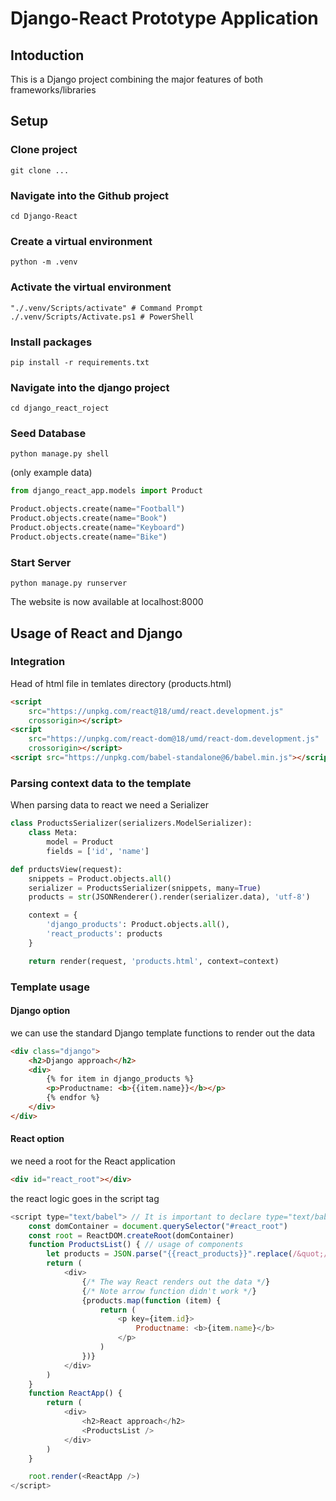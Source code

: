 # Django-React Prototype Application

## Intoduction

This is a Django project combining the major features of both frameworks/libraries

## Setup

### Clone project

```
git clone ...
```

### Navigate into the Github project

```
cd Django-React
```

### Create a virtual environment

```
python -m .venv
```

### Activate the virtual environment

```
"./.venv/Scripts/activate" # Command Prompt
./.venv/Scripts/Activate.ps1 # PowerShell
```

### Install packages

```
pip install -r requirements.txt
```

### Navigate into the django project

```
cd django_react_roject
```

### Seed Database

```
python manage.py shell
```

(only example data)

```python
from django_react_app.models import Product

Product.objects.create(name="Football")
Product.objects.create(name="Book")
Product.objects.create(name="Keyboard")
Product.objects.create(name="Bike")
```

### Start Server

```
python manage.py runserver
```

The website is now available at localhost:8000

## Usage of React and Django

### Integration

Head of html file in temlates directory (products.html)

```html
<script
	src="https://unpkg.com/react@18/umd/react.development.js"
	crossorigin></script>
<script
	src="https://unpkg.com/react-dom@18/umd/react-dom.development.js"
	crossorigin></script>
<script src="https://unpkg.com/babel-standalone@6/babel.min.js"></script>
```

### Parsing context data to the template

When parsing data to react we need a Serializer

```python
class ProductsSerializer(serializers.ModelSerializer):
    class Meta:
        model = Product
        fields = ['id', 'name']
```

```python
def prductsView(request):
    snippets = Product.objects.all()
    serializer = ProductsSerializer(snippets, many=True)
    products = str(JSONRenderer().render(serializer.data), 'utf-8')

    context = {
        'django_products': Product.objects.all(),
        'react_products': products
    }

    return render(request, 'products.html', context=context)
```

### Template usage

#### Django option

we can use the standard Django template functions to render out the data

```html
<div class="django">
	<h2>Django approach</h2>
	<div>
		{% for item in django_products %}
		<p>Productname: <b>{{item.name}}</b></p>
		{% endfor %}
	</div>
</div>
```

#### React option

we need a root for the React application

```html
<div id="react_root"></div>
```

the react logic goes in the script tag

```js
<script type="text/babel"> // It is important to declare type="text/babel" to use jsx
    const domContainer = document.querySelector("#react_root")
    const root = ReactDOM.createRoot(domContainer)
    function ProductsList() { // usage of components
        let products = JSON.parse("{{react_products}}".replace(/&quot;/g, '"')) // Django parses the data in the curly braces to react. It is important take this data to the json format and replacing the quotes
        return (
            <div>
                {/* The way React renders out the data */}
                {/* Note arrow function didn't work */}
                {products.map(function (item) {
                    return (
                        <p key={item.id}>
                            Productname: <b>{item.name}</b>
                        </p>
                    )
                })}
            </div>
        )
    }
    function ReactApp() {
        return (
            <div>
                <h2>React approach</h2>
                <ProductsList />
            </div>
        )
    }

    root.render(<ReactApp />)
</script>
```
